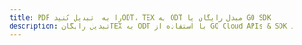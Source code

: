 ---title: PDF را به  تبدیل کنیدODT، TEX به ODT مبدل رایگان یا GO SDKdescription: تبدیل رایگانTEX به ODT با استفاده از GO Cloud APIs & SDK همچنین اسناد PDF را در Cloud ایجاد، ویرایش و رندر کنید.---